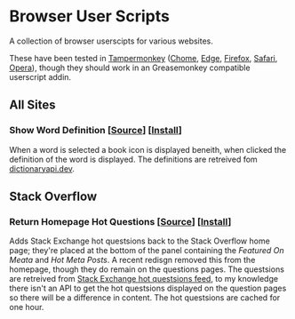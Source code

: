 # Browser User Scripts

A collection of browser userscipts for various websites.

These have been tested in [Tampermonkey](https://www.tampermonkey.net/) ([Chome](https://chromewebstore.google.com/detail/tampermonkey/dhdgffkkebhmkfjojejmpbldmpobfkfo), [Edge](https://microsoftedge.microsoft.com/addons/detail/tampermonkey/iikmkjmpaadaobahmlepeloendndfphd), [Firefox](https://addons.mozilla.org/en-US/firefox/addon/tampermonkey/), [Safari](https://apps.apple.com/us/app/tampermonkey/id1482490089), [Opera](https://addons.opera.com/en/extensions/details/tampermonkey-beta/)), though they should work in an Greasemonkey compatible userscript addin.

## All Sites

### Show Word Definition [[Source](Show%20Word%20Definition.user.js)] [[Install](Show%20Word%20Definition.user.js?raw=1)]

When a word is selected a book icon is displayed beneith, when clicked the definition of the word is displayed. The definitions are retreived fom [dictionaryapi.dev](https://dictionaryapi.dev/).

## Stack Overflow

### Return Homepage Hot Questions [[Source](Stack%20Overflow%20-%20return%20homepage%20hot%20questsions.user.js)] [[Install](Stack%20Overflow%20-%20return%20homepage%20hot%20questsions.user.js?raw=1)]

Adds Stack Exchange hot questsions back to the Stack Overflow home page; they're placed at the bottom of the panel containing the _Featured On Meata_ and _Hot Meta Posts_. A recent redisgn removed this from the homepage, though they do remain on the questions pages. The questsions are retreived from [Stack Exchange hot questsions feed](https://stackexchange.com/feeds/questions), to my knowledge there isn't an API to get the hot questsions displayed on the question pages so there will be a difference in content. The hot questsions are cached for one hour.
